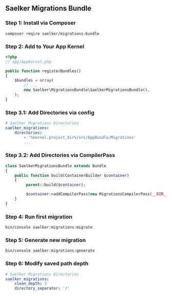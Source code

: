 Saelker Migrations Bundle
---

### Step 1: Install via Composer
`composer reqire saelker/migrations-bundle`

### Step 2: Add to Your App Kernel
```php
<?php
// app/AppKernel.php

public function registerBundles()
{
    $bundles = array(
        // ...
        new Saelker\MigrationsBundle\SaelkerMigrationsBundle(),
    );
}
```

### Step 3.1: Add Directories via config

```yaml
# Saelker Migrations Directories
saelker_migrations:
    directories:
        - '%kernel.project_dir%/src/AppBundle/Migrations'
        ...
```

### Step 3.2: Add Directories via CompilerPass

```php
class SaelkerMigrationsBundle extends Bundle
{
    public function build(ContainerBuilder $container)
    {
         parent::build($container);

         $container->addCompilerPass(new MigrationsCompilerPass(__DIR__ . "/Migrations"));
    }
}

```

### Step 4: Run first migration
```command
bin/console saelker:migrations:migrate
```

### Step 5: Generate new migration
```command
bin/console saelker:migrations:generate
```
### Step 6: Modify saved path depth
```yaml
# Saelker Migrations Directories
saelker_migrations:
    clean_depth: 3
    directory_separator: '/'
```
